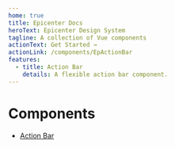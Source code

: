 ```yaml
---
home: true
title: Epicenter Docs
heroText: Epicenter Design System
tagline: A collection of Vue components
actionText: Get Started →
actionLink: /components/EpActionBar
features:
  - title: Action Bar
    details: A flexible action bar component.
---
```


# Components

- [Action Bar](./components/EpActionBar)
